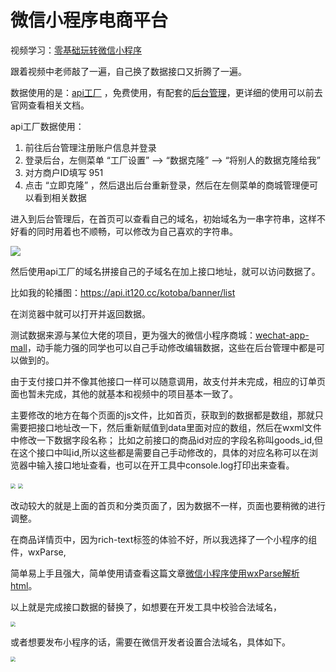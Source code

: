 # 微信小程序电商平台

视频学习：[零基础玩转微信小程序](https://www.bilibili.com/video/av73342655?p=131)

跟着视频中老师敲了一遍，自己换了数据接口又折腾了一遍。

数据使用的是：[api工厂](https://www.it120.cc/) ，免费使用，有配套的[后台管理](https://admin.it120.cc/#/login?redirect=%2Fdashboard)，更详细的使用可以前去官网查看相关文档。

api工厂数据使用：

1. 前往后台管理注册账户信息并登录
2. 登录后台，左侧菜单 “工厂设置” --> “数据克隆” --> “将别人的数据克隆给我”
3. 对方商户ID填写 951
4. 点击 “立即克隆” ，然后退出后台重新登录，然后在左侧菜单的商城管理便可以看到相关数据



进入到后台管理后，在首页可以查看自己的域名，初始域名为一串字符串，这样不好看的同时用着也不顺畅，可以修改为自己喜欢的字符串。

![](https://s2.ax1x.com/2020/02/20/3mynld.png)

然后使用api工厂的域名拼接自己的子域名在加上接口地址，就可以访问数据了。

比如我的轮播图：https://api.it120.cc/kotoba/banner/list

在浏览器中就可以打开并返回数据。



测试数据来源与某位大佬的项目，更为强大的微信小程序商城：[wechat-app-mall](https://github.com/EastWorld/wechat-app-mall)，动手能力强的同学也可以自己手动修改编辑数据，这些在后台管理中都是可以做到的。



由于支付接口并不像其他接口一样可以随意调用，故支付并未完成，相应的订单页面也暂未完成，其他的就基本和视频中的项目基本一致了。



主要修改的地方在每个页面的js文件，比如首页，获取到的数据都是数组，那就只需要把接口地址改一下，然后重新赋值到data里面对应的数组，然后在wxml文件中修改一下数据字段名称； 比如之前接口的商品id对应的字段名称叫goods_id,但在这个接口中叫id,所以这些都是需要自己手动修改的，具体的对应名称可以在浏览器中输入接口地址查看，也可以在开工具中console.log打印出来查看。



<img src="https://s2.ax1x.com/2020/02/20/3myNlj.png" style="zoom: 50%;" />



<img src="https://s2.ax1x.com/2020/02/20/3my000.png" style="zoom: 50%;" />



改动较大的就是上面的首页和分类页面了，因为数据不一样，页面也要稍微的进行调整。



在商品详情页中，因为rich-text标签的体验不好，所以我选择了一个小程序的组件，wxParse,

简单易上手且强大，简单使用请查看这篇文章[微信小程序使用wxParse解析html](https://blog.csdn.net/Kotoba209_/article/details/104413748)。

以上就是完成接口数据的替换了，如想要在开发工具中校验合法域名，

<img src="https://s2.ax1x.com/2020/02/21/3m2bIP.png" style="zoom: 50%;" />

或者想要发布小程序的话，需要在微信开发者设置合法域名，具体如下。

<img src="https://s2.ax1x.com/2020/02/21/3m2W8O.png" style="zoom: 50%;" />
